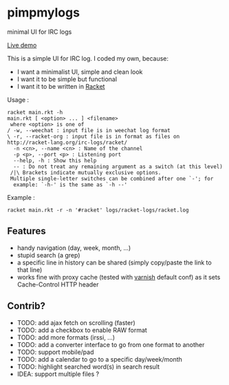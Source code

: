 pimpmylogs
==========

minimal UI for IRC logs

[Live demo](http://logs.onfi.re/racket/)

This is a simple UI for IRC log. I coded my own, because:

* I want a minimalist UI, simple and clean look
* I want it to be simple but functional
* I want it to be written in [Racket](http://racket-lang.org)

Usage :

    racket main.rkt -h
    main.rkt [ <option> ... ] <filename>
     where <option> is one of
    / -w, --weechat : input file is in weechat log format
    \ -r, --racket-org : input file is in format as files on http://racket-lang.org/irc-logs/racket/
      -n <cn>, --name <cn> : Name of the channel
      -p <p>, --port <p> : Listening port
      --help, -h : Show this help
      -- : Do not treat any remaining argument as a switch (at this level)
     /|\ Brackets indicate mutually exclusive options.
     Multiple single-letter switches can be combined after one `-'; for
      example: `-h-' is the same as `-h --'

Example :

    racket main.rkt -r -n '#racket' logs/racket-logs/racket.log

Features
--------

* handy navigation (day, week, month, ...)
* stupid search (a grep)
* a specific line in history can be shared (simply copy/paste the link to that line)
* works fine with proxy cache (tested with [varnish](https://www.varnish-cache.org/) default conf) as it sets Cache-Control HTTP header

Contrib?
--------

* TODO: add ajax fetch on scrolling (faster)
* TODO: add a checkbox to enable RAW format
* TODO: add more formats (irssi, ...)
* TODO: add a converter interface to go from one format to another
* TODO: support mobile/pad
* TODO: add a calendar to go to a specific day/week/month
* TODO: highlight searched word(s) in search result
* IDEA: support multiple files ?
